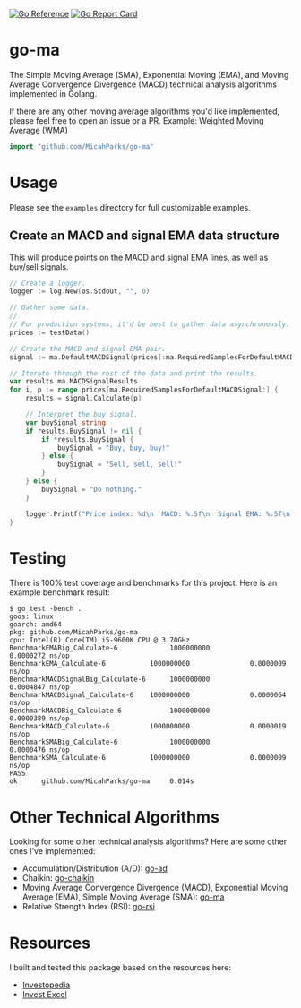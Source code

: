 [![Go Reference](https://pkg.go.dev/badge/github.com/MicahParks/go-ma.svg)](https://pkg.go.dev/github.com/MicahParks/go-ma) [![Go Report Card](https://goreportcard.com/badge/github.com/MicahParks/go-ma)](https://goreportcard.com/report/github.com/MicahParks/go-ma)
# go-ma
The Simple Moving Average (SMA), Exponential Moving (EMA), and Moving Average Convergence Divergence (MACD) technical
analysis algorithms implemented in Golang.

If there are any other moving average algorithms you'd like implemented, please feel free to open an issue or a PR.
Example: Weighted Moving Average (WMA)

```go
import "github.com/MicahParks/go-ma"
```

# Usage
Please see the `examples` directory for full customizable examples.

## Create an MACD and signal EMA data structure
This will produce points on the MACD and signal EMA lines, as well as buy/sell signals.
```go
// Create a logger.
logger := log.New(os.Stdout, "", 0)

// Gather some data.
//
// For production systems, it'd be best to gather data asynchronously.
prices := testData()

// Create the MACD and signal EMA pair.
signal := ma.DefaultMACDSignal(prices[:ma.RequiredSamplesForDefaultMACDSignal])

// Iterate through the rest of the data and print the results.
var results ma.MACDSignalResults
for i, p := range prices[ma.RequiredSamplesForDefaultMACDSignal:] {
	results = signal.Calculate(p)

	// Interpret the buy signal.
	var buySignal string
	if results.BuySignal != nil {
		if *results.BuySignal {
			buySignal = "Buy, buy, buy!"
		} else {
			buySignal = "Sell, sell, sell!"
		}
	} else {
		buySignal = "Do nothing."
	}

	logger.Printf("Price index: %d\n  MACD: %.5f\n  Signal EMA: %.5f\n  Buy signal: %s", i+ma.RequiredSamplesForDefaultMACDSignal, results.MACD.Result, results.SignalEMA, buySignal)
}
```

# Testing
There is 100% test coverage and benchmarks for this project. Here is an example benchmark result:
```
$ go test -bench .
goos: linux
goarch: amd64
pkg: github.com/MicahParks/go-ma
cpu: Intel(R) Core(TM) i5-9600K CPU @ 3.70GHz
BenchmarkEMABig_Calculate-6             1000000000               0.0000272 ns/op
BenchmarkEMA_Calculate-6           1000000000               0.0000009 ns/op
BenchmarkMACDSignalBig_Calculate-6      1000000000               0.0004847 ns/op
BenchmarkMACDSignal_Calculate-6    1000000000               0.0000064 ns/op
BenchmarkMACDBig_Calculate-6            1000000000               0.0000389 ns/op
BenchmarkMACD_Calculate-6          1000000000               0.0000019 ns/op
BenchmarkSMABig_Calculate-6             1000000000               0.0000476 ns/op
BenchmarkSMA_Calculate-6           1000000000               0.0000009 ns/op
PASS
ok      github.com/MicahParks/go-ma     0.014s
```

# Other Technical Algorithms
Looking for some other technical analysis algorithms? Here are some other ones I've implemented:
* Accumulation/Distribution (A/D): [go-ad](https://github.com/MicahParks/go-ad)
* Chaikin: [go-chaikin](https://github.com/MicahParks/go-chaikin)
* Moving Average Convergence Divergence (MACD), Exponential Moving Average (EMA), Simple Moving Average (SMA):
[go-ma](https://github.com/MicahParks/go-ma)
* Relative Strength Index (RSI): [go-rsi](https://github.com/MicahParks/go-rsi)

# Resources
I built and tested this package based on the resources here:
* [Investopedia](https://www.investopedia.com/terms/m/macd.asp)
* [Invest Excel](https://investexcel.net/how-to-calculate-macd-in-excel/)
